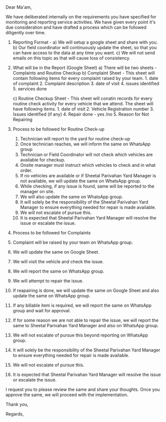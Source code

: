 Dear Ma'am,

We have deliberated internally on the requirements you have specified for monitoring and reporting service activities. We have given every point it's due consideration and have drafted a process which can be followed diligently over time.


1. Reporting Format - 
    a) We will setup a google sheet and share with you. 
    b) Our field coordinator will continuously update the sheet, so that you can have access to the data at any time you want. 
    c) We will not send emails on this topic as that will cause loss of consistency.

2. What will be in the Report (Google Sheet)
    a) There will be two sheets - Complaints and Routine Checkup
    b) Complaint Sheet - This sheet will contain following items for every complaint raised by your team. 
        1. date of complaint
        2. Complaint description
        3. date of visit
        4. issues identified
        5. services done

    c) Routine Checkup Sheet - This sheet will conatin records for every routine check activity for every vehicle that we attend. The sheet will have following items.
        1. date of visit
        2. Vehicle Registration number 
        3. Issues identified (if any)
        4. Repair done - yes /no
        5. Reason for Not Repairing


3. Process to be followed for Routine Check-up
   1. Technician will report to the yard for routine check-up
   2. Once technician reaches, we will inform the same on WhatsApp group
   3. Technician or Field Coordinator will not check which vehicles are available for checkup. 
   4. Onsite manager must instruct which vehicles to check and in what order. 
   5. If no vehicles are available or if Sheetal Parivahan Yard Manager is not available, we will update the same on WhatsApp group.
   6. While checking, if any issue is found, same will be reported to the manager on site. 
   7. We will also update the same on WhatsApp group. 
   8. It will solely be the responsibility of the Sheetal Parivahan Yard Manager to ensure everything needed for repair is made available. 
   9. We will not escalate of pursue this. 
   10. It is expected that Sheetal Parivahan Yard Manager will resolve the issue or escalate the issue.
   
4.  Process to be followed for Complaints
   1. Complaint will be raised by your team on WhatsApp group.
   2. We will update the same on Google Sheet.
   3. We will visit the vehicle and check the issue.
   4. We will report the same on WhatsApp group.
   5. We will attempt to repair the issue. 
   6. If reapairing is done, we will update the same on Google Sheet and also update the same on WhatsApp group.
   7. If any billable item is required, we will report the same on WhatsApp group and wait for approval.
   8. If for some reason we are not able to repair the issue, we will report the same to Sheetal Parivahan Yard Manager and also on WhatsApp group.
   9. We will not escalate of pursue this beyond reporting on WhatsApp group.
   10. It will solely be the responsibility of the Sheetal Parivahan Yard Manager to ensure everything needed for repair is made available. 
   11. We will not escalate of pursue this. 
   12. It is expected that Sheetal Parivahan Yard Manager will resolve the issue or escalate the issue.


I request you to please review the same and share your thoughts. Once you approve the same, we will proceed with the implementation.

Thank you,

Regards,


